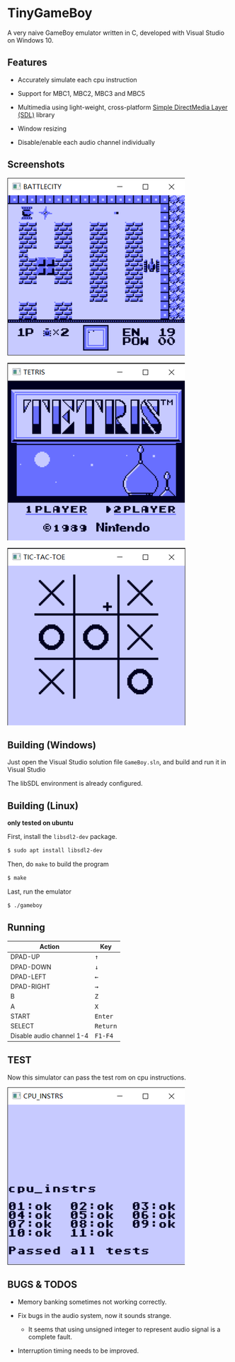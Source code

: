 # TinyGameBoy

A very naive GameBoy emulator written in C, developed with Visual Studio on Windows 10. 

## Features

- Accurately simulate each cpu instruction

- Support for MBC1, MBC2, MBC3 and MBC5

- Multimedia using light-weight, cross-platform [Simple DirectMedia Layer (SDL)](https://www.libsdl.org) library

- Window resizing

- Disable/enable each audio channel individually

## Screenshots

![tank](./images/tank.png)

![tetris](./images/tetris.png)

![ttt](./images/ttt.png)

## Building (Windows)

Just open the Visual Studio solution file `GameBoy.sln`, and build and run it in Visual Studio 

The libSDL environment is already configured.

## Building (Linux)

**only tested on ubuntu**

First, install the `libsdl2-dev` package.

```bash
$ sudo apt install libsdl2-dev
```

Then, do `make` to build the program

```bash
$ make
```

Last, run the emulator

```bash
$ ./gameboy
```

## Running
| Action                    | Key               |
|---------------------------|-------------------|
| DPAD-UP                   | <kbd>↑</kbd>      |
| DPAD-DOWN                 | <kbd>↓</kbd>      |
| DPAD-LEFT                 | <kbd>←</kbd>      |
| DPAD-RIGHT                | <kbd>→</kbd>      |
| B                         | <kbd>Z</kbd>      |
| A                         | <kbd>X</kbd>      |
| START                     | <kbd>Enter</kbd>  |
| SELECT                    | <kbd>Return</kbd> |
| Disable audio channel 1-4 | <kbd>F1-F4</kbd>  |

## TEST

Now this simulator can pass the test rom on cpu instructions.

![cpu_instrs](./images/cpu_instrs.png)

## BUGS & TODOS

- Memory banking sometimes not working correctly.

- Fix bugs in the audio system, now it sounds strange.

    - It seems that using unsigned integer to represent audio signal is a complete fault.

- Interruption timing needs to be improved.
